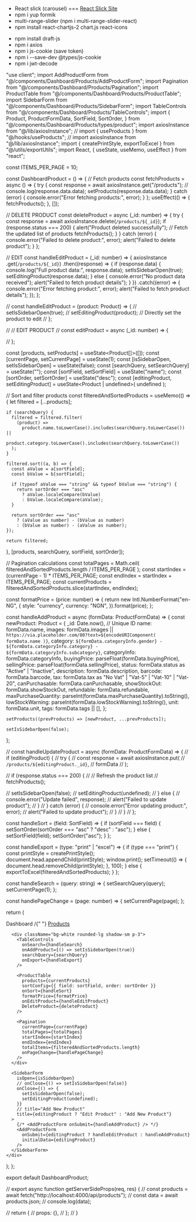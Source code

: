 - React slick (carousel) === [React Slick Site](https://react-slick.neostack.com/)
- npm i yup formik
- multi-range-slider (npm i multi-range-slider-react)
- npm install react-chartjs-2 chart.js react-icons
<!-- - npm install --save-dev @types/draft-js -->
- npm install draft-js
- npm i axios
- npm i js-cookie (save token)
- npm i --save-dev @types/js-cookie
- npm i jwt-decode

"use client";
import AddProductForm from "@/components/Dashboard/Products/AddProductForm";
import Pagination from "@/components/Dashboard/Products/Pagination";
import ProductTable from "@/components/Dashboard/Products/ProductTable";
import SidebarForm from "@/components/Dashboard/Products/SidebarForm";
import TableControls from "@/components/Dashboard/Products/TableControls";
import {
Product,
ProductFormData,
SortField,
SortOrder,
} from "@/components/Dashboard/Products/types/product";
import axiosInstance from "@/lib/axiosInstance";
// import { useProducts } from "@/hooks/useProducts";
// import axiosInstance from "@/lib/axiosInstance";
import { createPrintStyle, exportToExcel } from "@/utils/exportUtils";
import React, { useState, useMemo, useEffect } from "react";

const ITEMS_PER_PAGE = 10;

const DashboardProduct = () => {
// Fetch products
const fetchProducts = async () => {
try {
const response = await axiosInstance.get("/products");
// console.log(response.data.data);
setProducts(response.data.data);
} catch (error) {
console.error("Error fetching products:", error);
}
};
useEffect(() => {
fetchProducts();
}, []);

// DELETE PRODUCT
const deleteProduct = async (\_id: number) => {
try {
const response = await axiosInstance.delete(`/products/${_id}`);
if (response.status === 200) {
alert("Product deleted successfully");
// Fetch the updated list of products
fetchProducts();
}
} catch (error) {
console.error("Failed to delete product:", error);
alert("Failed to delete product");
}
};

// EDIT
const handleEditProduct = (\_id: number) => {
axiosInstance
.get(`/products/${_id}`)
.then((response) => {
if (response.data) {
console.log("Full product data:", response.data);
setIsSidebarOpen(true);
setEditingProduct(response.data);
} else {
console.error("No product data received");
alert("Failed to fetch product details");
}
})
.catch((error) => {
console.error("Error fetching product:", error);
alert("Failed to fetch product details");
});
};

// const handleEditProduct = (product: Product) => {
// setIsSidebarOpen(true);
// setEditingProduct(product); // Directly set the product to edit
// };

// // EDIT PRODUCT
// const editProduct = async (\_id: number) => {

// };

const [products, setProducts] = useState<Product[]>([]);
const [currentPage, setCurrentPage] = useState(1);
const [isSidebarOpen, setIsSidebarOpen] = useState(false);
const [searchQuery, setSearchQuery] = useState("");
const [sortField, setSortField] = useState<SortField>("name");
const [sortOrder, setSortOrder] = useState<SortOrder>("desc");
const [editingProduct, setEditingProduct] = useState<Product | undefined>(
undefined
);

// Sort and filter products
const filteredAndSortedProducts = useMemo(() => {
let filtered = [...products];

    if (searchQuery) {
      filtered = filtered.filter(
        (product) =>
          product.name.toLowerCase().includes(searchQuery.toLowerCase()) ||
          product.category.toLowerCase().includes(searchQuery.toLowerCase())
      );
    }

    filtered.sort((a, b) => {
      const aValue = a[sortField];
      const bValue = b[sortField];

      if (typeof aValue === "string" && typeof bValue === "string") {
        return sortOrder === "asc"
          ? aValue.localeCompare(bValue)
          : bValue.localeCompare(aValue);
      }

      return sortOrder === "asc"
        ? (aValue as number) - (bValue as number)
        : (bValue as number) - (aValue as number);
    });

    return filtered;

}, [products, searchQuery, sortField, sortOrder]);

// Pagination calculations
const totalPages = Math.ceil(
filteredAndSortedProducts.length / ITEMS_PER_PAGE
);
const startIndex = (currentPage - 1) \* ITEMS_PER_PAGE;
const endIndex = startIndex + ITEMS_PER_PAGE;
const currentProducts = filteredAndSortedProducts.slice(startIndex, endIndex);

const formatPrice = (price: number) => {
return new Intl.NumberFormat("en-NG", {
style: "currency",
currency: "NGN",
}).format(price);
};

const handleAddProduct = async (formData: ProductFormData) => {
const newProduct: Product = {
\_id: Date.now(), // Unique ID
name: formData.name,
images:
formData.images ||
`https://via.placeholder.com/80?text=${encodeURIComponent(
          formData.name
        )}`,
category: `${formData.categoryInfo.gender} - ${formData.categoryInfo.category} - ${formData.categoryInfo.subcategory}`,
categoryInfo: formData.categoryInfo,
buyingPrice: parseFloat(formData.buyingPrice),
sellingPrice: parseFloat(formData.sellingPrice),
status: formData.status as "Active" | "Inactive",
description: formData.description,
barcode: formData.barcode,
tax: formData.tax as "No Vat" | "Vat-5" | "Vat-10" | "Vat-20",
canPurchasable: formData.canPurchasable,
showStockOut: formData.showStockOut,
refundable: formData.refundable,
maxPurchaseQuantity: parseInt(formData.maxPurchaseQuantity).toString(),
lowStockWarning: parseInt(formData.lowStockWarning).toString(),
unit: formData.unit,
tags: formData.tags || [],
};

    setProducts((prevProducts) => [newProduct, ...prevProducts]);

    setIsSidebarOpen(false);

};

// const handleUpdateProduct = async (formData: ProductFormData) => {
// if (editingProduct) {
// try {
// const response = await axiosInstance.put(
// `/products/${editingProduct._id}`,
// formData
// );

// if (response.status === 200) {
// // Refresh the product list
// fetchProducts();

// setIsSidebarOpen(false);
// setEditingProduct(undefined);
// } else {
// console.error("Update failed", response);
// alert("Failed to update product");
// }
// } catch (error) {
// console.error("Error updating product:", error);
// alert("Failed to update product");
// }
// }
// };

const handleSort = (field: SortField) => {
if (sortField === field) {
setSortOrder(sortOrder === "asc" ? "desc" : "asc");
} else {
setSortField(field);
setSortOrder("asc");
}
};

const handleExport = (type: "print" | "excel") => {
if (type === "print") {
const printStyle = createPrintStyle();
document.head.appendChild(printStyle);
window.print();
setTimeout(() => {
document.head.removeChild(printStyle);
}, 100);
} else {
exportToExcel(filteredAndSortedProducts);
}
};

const handleSearch = (query: string) => {
setSearchQuery(query);
setCurrentPage(1);
};

const handlePageChange = (page: number) => {
setCurrentPage(page);
};

return (
<div className="container mx-auto">
<div className="text-xl font-medium text-gray-600 p-2">
<span>
Dashboard /{" "}
<a href="#" className="hover:underline">
Products
</a>
</span>
</div>

      <div className="bg-white rounded-lg shadow-sm p-3">
        <TableControls
          onSearch={handleSearch}
          onAddProduct={() => setIsSidebarOpen(true)}
          searchQuery={searchQuery}
          onExport={handleExport}
        />

        <ProductTable
          products={currentProducts}
          sortConfig={{ field: sortField, order: sortOrder }}
          onSort={handleSort}
          formatPrice={formatPrice}
          onEditProduct={handleEditProduct}
          DeleteProduct={deleteProduct}
        />

        <Pagination
          currentPage={currentPage}
          totalPages={totalPages}
          startIndex={startIndex}
          endIndex={endIndex}
          totalItems={filteredAndSortedProducts.length}
          onPageChange={handlePageChange}
        />
      </div>

      <SidebarForm
        isOpen={isSidebarOpen}
        // onClose={() => setIsSidebarOpen(false)}
        onClose={() => {
          setIsSidebarOpen(false);
          setEditingProduct(undefined);
        }}
        // title="Add New Product"
        title={editingProduct ? "Edit Product" : "Add New Product"}
      >
        {/* <AddProductForm onSubmit={handleAddProduct} /> */}
        <AddProductForm
          onSubmit={editingProduct ? handleEditProduct : handleAddProduct}
          initialData={editingProduct}
        />
      </SidebarForm>
    </div>

);
};

export default DashboardProduct;

// export async function getServerSideProps(req, res) {
// const products = await fetch("http://localhost:4000/api/products");
// const data = await products.json;
// console.log(data);

// return {
// props: {},
// };
// }
